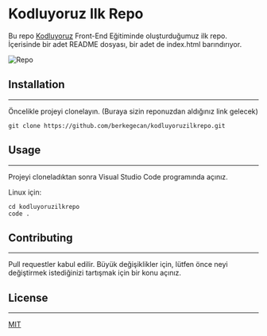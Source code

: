 # Kodluyoruz Ilk Repo

Bu repo [Kodluyoruz](https://www.kodluyoruz.org/) Front-End Eğitiminde oluşturduğumuz ilk repo. İçerisinde bir adet README dosyası, bir adet de index.html barındırıyor.

![Repo](kodluyoruzilkrepo/picture/Repo.JPG)

## Installation
***

Öncelikle projeyi clonelayın. (Buraya sizin reponuzdan aldığınız link gelecek)

```
git clone https://github.com/berkegecan/kodluyoruzilkrepo.git
```

## Usage
***

Projeyi cloneladıktan sonra Visual Studio Code programında açınız.

Linux için:

```
cd kodluyoruzilkrepo
code .
```

## Contributing
***

Pull requestler kabul edilir. Büyük değişiklikler için, lütfen önce neyi değiştirmek istediğinizi tartışmak için bir konu açınız.

## License
***

[MIT](https://choosealicense.com/licenses/mit/)

